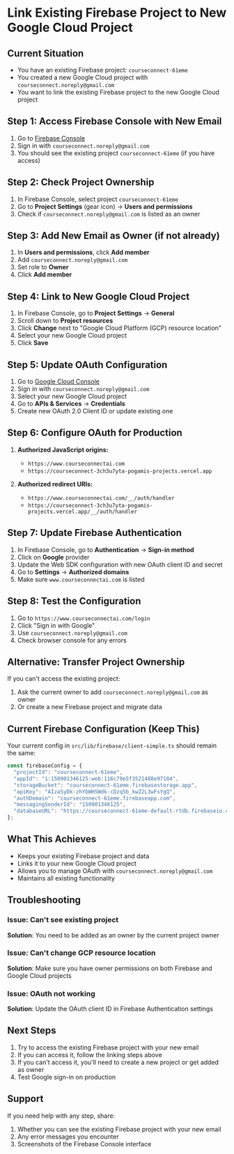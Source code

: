 # Link Existing Firebase Project to New Google Cloud Project

## Current Situation
- You have an existing Firebase project: `courseconnect-61eme`
- You created a new Google Cloud project with `courseconnect.noreply@gmail.com`
- You want to link the existing Firebase project to the new Google Cloud project

## Step 1: Access Firebase Console with New Email

1. Go to [Firebase Console](https://console.firebase.google.com/)
2. Sign in with `courseconnect.noreply@gmail.com`
3. You should see the existing project `courseconnect-61eme` (if you have access)

## Step 2: Check Project Ownership

1. In Firebase Console, select project `courseconnect-61eme`
2. Go to **Project Settings** (gear icon) → **Users and permissions**
3. Check if `courseconnect.noreply@gmail.com` is listed as an owner

## Step 3: Add New Email as Owner (if not already)

1. In **Users and permissions**, click **Add member**
2. Add `courseconnect.noreply@gmail.com`
3. Set role to **Owner**
4. Click **Add member**

## Step 4: Link to New Google Cloud Project

1. In Firebase Console, go to **Project Settings** → **General**
2. Scroll down to **Project resources**
3. Click **Change** next to "Google Cloud Platform (GCP) resource location"
4. Select your new Google Cloud project
5. Click **Save**

## Step 5: Update OAuth Configuration

1. Go to [Google Cloud Console](https://console.cloud.google.com/)
2. Sign in with `courseconnect.noreply@gmail.com`
3. Select your new Google Cloud project
4. Go to **APIs & Services** → **Credentials**
5. Create new OAuth 2.0 Client ID or update existing one

## Step 6: Configure OAuth for Production

1. **Authorized JavaScript origins:**
   - `https://www.courseconnectai.com`
   - `https://courseconnect-3ch3u7yta-pogamis-projects.vercel.app`

2. **Authorized redirect URIs:**
   - `https://www.courseconnectai.com/__/auth/handler`
   - `https://courseconnect-3ch3u7yta-pogamis-projects.vercel.app/__/auth/handler`

## Step 7: Update Firebase Authentication

1. In Firebase Console, go to **Authentication** → **Sign-in method**
2. Click on **Google** provider
3. Update the Web SDK configuration with new OAuth client ID and secret
4. Go to **Settings** → **Authorized domains**
5. Make sure `www.courseconnectai.com` is listed

## Step 8: Test the Configuration

1. Go to `https://www.courseconnectai.com/login`
2. Click "Sign in with Google"
3. Use `courseconnect.noreply@gmail.com`
4. Check browser console for any errors

## Alternative: Transfer Project Ownership

If you can't access the existing project:

1. Ask the current owner to add `courseconnect.noreply@gmail.com` as owner
2. Or create a new Firebase project and migrate data

## Current Firebase Configuration (Keep This)

Your current config in `src/lib/firebase/client-simple.ts` should remain the same:

```javascript
const firebaseConfig = {
  "projectId": "courseconnect-61eme",
  "appId": "1:150901346125:web:116c79e5f3521488e97104",
  "storageBucket": "courseconnect-61eme.firebasestorage.app",
  "apiKey": "AIzaSyDk-zhYbWHSWdk-cDzq5b_kwZ2L3wFsYgQ",
  "authDomain": "courseconnect-61eme.firebaseapp.com",
  "messagingSenderId": "150901346125",
  "databaseURL": "https://courseconnect-61eme-default-rtdb.firebaseio.com"
};
```

## What This Achieves

- Keeps your existing Firebase project and data
- Links it to your new Google Cloud project
- Allows you to manage OAuth with `courseconnect.noreply@gmail.com`
- Maintains all existing functionality

## Troubleshooting

### Issue: Can't see existing project
**Solution**: You need to be added as an owner by the current project owner

### Issue: Can't change GCP resource location
**Solution**: Make sure you have owner permissions on both Firebase and Google Cloud projects

### Issue: OAuth not working
**Solution**: Update the OAuth client ID in Firebase Authentication settings

## Next Steps

1. Try to access the existing Firebase project with your new email
2. If you can access it, follow the linking steps above
3. If you can't access it, you'll need to create a new project or get added as owner
4. Test Google sign-in on production

## Support

If you need help with any step, share:
1. Whether you can see the existing Firebase project with your new email
2. Any error messages you encounter
3. Screenshots of the Firebase Console interface
